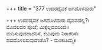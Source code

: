 +++
title = "377 ಉದರದೈವಕೆ ಜಗದೊಳೆದುರು"

+++
ಉದರದೈವಕೆ ಜಗದೊಳೆದುರು ದೈವವದೆಲ್ಲಿ?।  
ಮೊದಲದರ ಪೂಜೆ; ಮಿಕ್ಕೆಲ್ಲದವರಿಂದ॥  
ಮದಿಸುವುದದಾದರಿಸೆ, ಕುದಿವುದು ನಿರಾಕರಿಸೆ।  
ಹದದೊಳಿರಿಸುವುದೆಂತೊ? - ಮಂಕುತಿಮ್ಮ॥  
